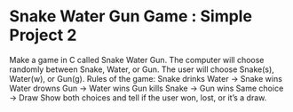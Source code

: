 # Snake Water Gun Game : Simple Project 2
Make a game in C called Snake Water Gun. The computer will choose randomly between Snake, Water, or Gun. The user will choose Snake(s), Water(w), or Gun(g).
Rules of the game:
Snake drinks Water → Snake wins
Water drowns Gun → Water wins
Gun kills Snake → Gun wins
Same choice → Draw
Show both choices and tell if the user won, lost, or it’s a draw.
